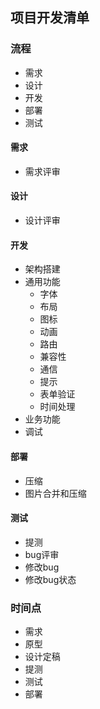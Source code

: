 ## 项目开发清单

### 流程
* 需求
* 设计
* 开发
* 部署
* 测试

#### 需求
* 需求评审

#### 设计
* 设计评审

#### 开发
* 架构搭建
* 通用功能  
   * 字体
   * 布局
   * 图标
   * 动画
   * 路由
   * 兼容性
   * 通信
   * 提示
   * 表单验证
   * 时间处理     
* 业务功能
* 调试

#### 部署
* 压缩
* 图片合并和压缩

#### 测试
* 提测
* bug评审
* 修改bug
* 修改bug状态

### 时间点
* 需求
* 原型
* 设计定稿
* 提测
* 测试
* 部署

